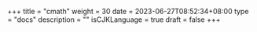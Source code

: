 +++
title = "cmath"
weight = 30
date = 2023-06-27T08:52:34+08:00
type = "docs"
description = ""
isCJKLanguage = true
draft = false
+++
